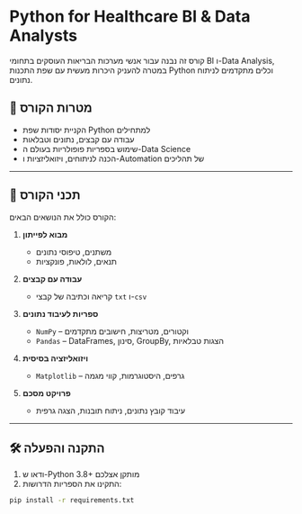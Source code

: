 # Python for Healthcare BI & Data Analysts

קורס זה נבנה עבור אנשי מערכות הבריאות העוסקים בתחומי BI ו-Data Analysis, במטרה להעניק היכרות מעשית עם שפת התכנות Python וכלים מתקדמים לניתוח נתונים.

## 🎯 מטרות הקורס

- הקניית יסודות שפת Python למתחילים
- עבודה עם קבצים, נתונים וטבלאות
- שימוש בספריות פופולריות בעולם ה-Data Science
- הכנה לניתוחים, ויזואליזציות ו-Automation של תהליכים

---

## 🧠 תכני הקורס

הקורס כולל את הנושאים הבאים:

1. **מבוא לפייתון**  
   - משתנים, טיפוסי נתונים
   - תנאים, לולאות, פונקציות

2. **עבודה עם קבצים**  
   - קריאה וכתיבה של קבצי `txt` ו-`csv`

3. **ספריות לעיבוד נתונים**  
   - `NumPy` – וקטורים, מטריצות, חישובים מתקדמים  
   - `Pandas` – DataFrames, סינון, GroupBy, הצגות טבלאיות

4. **ויזואליזציה בסיסית**  
   - `Matplotlib` – גרפים, היסטוגרמות, קווי מגמה

5. **פרויקט מסכם**  
   - עיבוד קובץ נתונים, ניתוח תובנות, הצגה גרפית

---

## 🛠️ התקנה והפעלה

1. ודאו ש-Python 3.8+ מותקן אצלכם  
2. התקינו את הספריות הדרושות:

```bash
pip install -r requirements.txt
